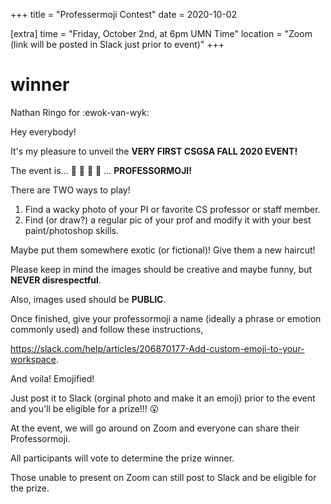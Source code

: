 +++
title = "Professermoji Contest"
date = 2020-10-02

[extra]
time = "Friday, October 2nd, at 6pm UMN Time"
location = "Zoom (link will be posted in Slack just prior to event)"
+++

# winner
Nathan Ringo for :ewok-van-wyk:

Hey everybody!

It's my pleasure to unveil the __VERY FIRST CSGSA FALL 2020 EVENT!__

The event is... 👏 👏 👏 👏 ... __PROFESSORMOJI!__

There are TWO ways to play!
1) Find a wacky photo of your PI or favorite CS professor or staff member.
2) Find (or draw?) a regular pic of your prof and modify it with your best paint/photoshop skills.

Maybe put them somewhere exotic (or fictional)! Give them a new haircut!

Please keep in mind the images should be creative and maybe funny, but __NEVER disrespectful__.

Also, images used should be __PUBLIC__.

Once finished, give your professormoji a name (ideally a phrase or emotion commonly used) and follow these instructions,

<https://slack.com/help/articles/206870177-Add-custom-emoji-to-your-workspace>.

And voila! Emojified!

Just post it to Slack (orginal photo and make it an emoji) prior to the event and you'll be eligible for a prize!!! 😮

At the event, we will go around on Zoom and everyone can share their Professormoji.

All participants will vote to determine the prize winner.

Those unable to present on Zoom can still post to Slack and be eligible for the prize.
